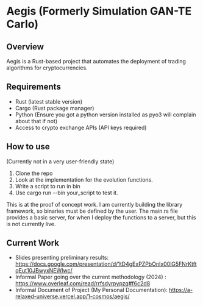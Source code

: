 # Aegis (Formerly Simulation GAN-TE Carlo)

## Overview
Aegis is a Rust-based project that automates the deployment of trading algorithms for cryptocurrencies. 

## Requirements
- Rust (latest stable version)
- Cargo (Rust package manager)
- Python (Ensure you got a python version installed as pyo3 will complain about that if not)
- Access to crypto exchange APIs (API keys required)

## How to use
(Currently not in a very user-friendly state)
1. Clone the repo
2. Look at the implementation for the evolution functions.
3. Write a script to run in bin
4. Use cargo run --bin your_script to test it.

This is at the proof of concept work. I am currently building the library framework, so binaries must be defined by the user.
The main.rs file provides a basic server, for when I deploy the functions to a server, but this is not currently live.

## Current Work
- Slides presenting preliminary results: https://docs.google.com/presentation/d/1tD4gExPZPbOnIx00lG5FNrKtftqEut10JBwyxNEWIwc/
- Informal Paper going over the current methodology (2024) : https://www.overleaf.com/read/rrfsdyrpypzq#f6c2d8
- Informal Document of Project (My Personal Documentation): https://a-relaxed-universe.vercel.app/1-cosmos/aegis/ 


